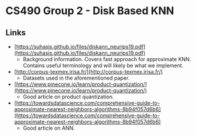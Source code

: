 # CS490 Group 2 - Disk Based KNN
## Links
- [https://suhasjs.github.io/files/diskann_neurips19.pdf](https://suhasjs.github.io/files/diskann_neurips19.pdf)
    - Background information. Covers fast approach for approximate KNN. Contains useful terminology and will likely be what we implement.
- [http://corpus-texmex.irisa.fr/](http://corpus-texmex.irisa.fr/)
    - Datasets used in the aforementioned paper.
- [https://www.pinecone.io/learn/product-quantization/](https://www.pinecone.io/learn/product-quantization/)
    - Good article on product quantization.
- [https://towardsdatascience.com/comprehensive-guide-to-approximate-nearest-neighbors-algorithms-8b94f057d6b6](https://towardsdatascience.com/comprehensive-guide-to-approximate-nearest-neighbors-algorithms-8b94f057d6b6)
    - Good article on ANN.

